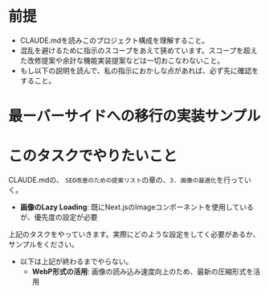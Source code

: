 # 前提
- CLAUDE.mdを読みこのプロジェクト構成を理解すること。
- 混乱を避けるために指示のスコープをあえて狭めています。スコープを超えた改修提案や余計な機能実装提案などは一切おこなわないこと。
- もし以下の説明を読んで、私の指示におかしな点があれば、必ず先に確認をすること。

# 最ーバーサイドへの移行の実装サンプル

# このタスクでやりたいこと
CLAUDE.mdの、 `SEO改善のための提案リスト`の章の、`3. 画像の最適化`を行っていく。
  - **画像のLazy Loading**: 既にNext.jsのImageコンポーネントを使用しているが、優先度の設定が必要

上記のタスクをやっていきます。実際にどのような設定をしてく必要があるか、サンプルをください。

- 以下は上記が終わるまでやらない。
  - **WebP形式の活用**: 画像の読み込み速度向上のため、最新の圧縮形式を活用

